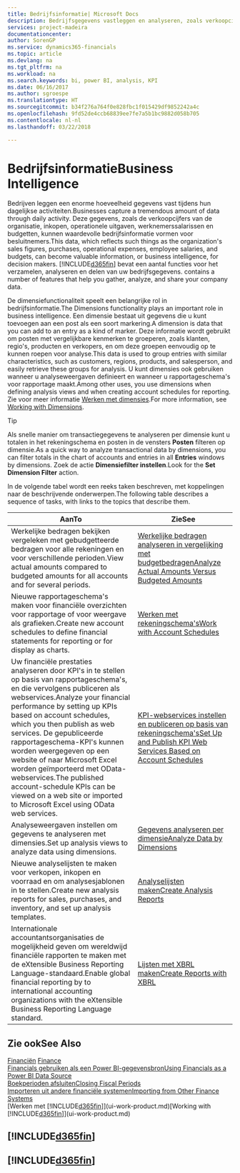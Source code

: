 ```yaml
---
title: Bedrijfsinformatie| Microsoft Docs
description: Bedrijfsgegevens vastleggen en analyseren, zoals verkoopcijfers, inkopen, operationele uitgaven, werknemerssalarissen en budgetten, die waardevolle informatie kunnen zijn voor bedrijfsinformatie of besluitvorming.
services: project-madeira
documentationcenter: 
author: SorenGP
ms.service: dynamics365-financials
ms.topic: article
ms.devlang: na
ms.tgt_pltfrm: na
ms.workload: na
ms.search.keywords: bi, power BI, analysis, KPI
ms.date: 06/16/2017
ms.author: sgroespe
ms.translationtype: HT
ms.sourcegitcommit: b34f276a764f0e828fbc1f015429df9852242a4c
ms.openlocfilehash: 9fd52de4ccb68839ee7fe7a5b1bc9882d058b705
ms.contentlocale: nl-nl
ms.lasthandoff: 03/22/2018

---
```

# <a name="business-intelligence"></a><span data-ttu-id="ff0e2-103">Bedrijfsinformatie</span><span class="sxs-lookup"><span data-stu-id="ff0e2-103">Business Intelligence</span></span>
<span data-ttu-id="ff0e2-104">Bedrijven leggen een enorme hoeveelheid gegevens vast tijdens hun dagelijkse activiteiten.</span><span class="sxs-lookup"><span data-stu-id="ff0e2-104">Businesses capture a tremendous amount of data through daily activity.</span></span> <span data-ttu-id="ff0e2-105">Deze gegevens, zoals de verkoopcijfers van de organisatie, inkopen, operationele uitgaven, werknemerssalarissen en budgetten, kunnen waardevolle bedrijfsinformatie vormen voor besluitnemers.</span><span class="sxs-lookup"><span data-stu-id="ff0e2-105">This data, which reflects such things as the organization's sales figures, purchases, operational expenses, employee salaries, and budgets, can become valuable information, or business intelligence, for decision makers.</span></span> [!INCLUDE[d365fin](includes/d365fin_md.md)]<span data-ttu-id="ff0e2-106"> bevat een aantal functies voor het verzamelen, analyseren en delen van uw bedrijfsgegevens.</span><span class="sxs-lookup"><span data-stu-id="ff0e2-106"> contains a number of features that help you gather, analyze, and share your company data.</span></span>

<span data-ttu-id="ff0e2-107">De dimensiefunctionaliteit speelt een belangrijke rol in bedrijfsinformatie.</span><span class="sxs-lookup"><span data-stu-id="ff0e2-107">The Dimensions functionality plays an important role in business intelligence.</span></span> <span data-ttu-id="ff0e2-108">Een dimensie bestaat uit gegevens die u kunt toevoegen aan een post als een soort markering.</span><span class="sxs-lookup"><span data-stu-id="ff0e2-108">A dimension is data that you can add to an entry as a kind of marker.</span></span> <span data-ttu-id="ff0e2-109">Deze informatie wordt gebruikt om posten met vergelijkbare kenmerken te groeperen, zoals klanten, regio's, producten en verkopers, en om deze groepen eenvoudig op te kunnen roepen voor analyse.</span><span class="sxs-lookup"><span data-stu-id="ff0e2-109">This data is used to group entries with similar characteristics, such as customers, regions, products, and salesperson, and easily retrieve these groups for analysis.</span></span> <span data-ttu-id="ff0e2-110">U kunt dimensies ook gebruiken wanneer u analyseweergaven definieert en wanneer u rapportageschema's voor rapportage maakt.</span><span class="sxs-lookup"><span data-stu-id="ff0e2-110">Among other uses, you use dimensions  when defining analysis views and when creating account schedules for reporting.</span></span> <span data-ttu-id="ff0e2-111">Zie voor meer informatie [Werken met dimensies](finance-dimensions.md).</span><span class="sxs-lookup"><span data-stu-id="ff0e2-111">For more information, see [Working with Dimensions](finance-dimensions.md).</span></span>

> [!TIP]
> <span data-ttu-id="ff0e2-112">Als snelle manier om transactiegegevens te analyseren per dimensie kunt u totalen in het rekeningschema en posten in de vensters **Posten** filteren op dimensie.</span><span class="sxs-lookup"><span data-stu-id="ff0e2-112">As a quick way to analyze transactional data by dimensions, you can filter totals in the chart of accounts and entries in all **Entries** windows by dimensions.</span></span> <span data-ttu-id="ff0e2-113">Zoek de actie **Dimensiefilter instellen**.</span><span class="sxs-lookup"><span data-stu-id="ff0e2-113">Look for the **Set Dimension Filter** action.</span></span>  

<span data-ttu-id="ff0e2-114">In de volgende tabel wordt een reeks taken beschreven, met koppelingen naar de beschrijvende onderwerpen.</span><span class="sxs-lookup"><span data-stu-id="ff0e2-114">The following table describes a sequence of tasks, with links to the topics that describe them.</span></span>  

| <span data-ttu-id="ff0e2-115">Aan</span><span class="sxs-lookup"><span data-stu-id="ff0e2-115">To</span></span> | <span data-ttu-id="ff0e2-116">Zie</span><span class="sxs-lookup"><span data-stu-id="ff0e2-116">See</span></span> |
| --- | --- |
|<span data-ttu-id="ff0e2-117">Werkelijke bedragen bekijken vergeleken met gebudgetteerde bedragen voor alle rekeningen en voor verschillende perioden.</span><span class="sxs-lookup"><span data-stu-id="ff0e2-117">View actual amounts compared to budgeted amounts for all accounts and for several periods.</span></span>|[<span data-ttu-id="ff0e2-118">Werkelijke bedragen analyseren in vergelijking met budgetbedragen</span><span class="sxs-lookup"><span data-stu-id="ff0e2-118">Analyze Actual Amounts Versus Budgeted Amounts</span></span>](bi-how-analyze-actual-versus-budget.md)|
|<span data-ttu-id="ff0e2-119">Nieuwe rapportageschema's maken voor financiële overzichten voor rapportage of voor weergave als grafieken.</span><span class="sxs-lookup"><span data-stu-id="ff0e2-119">Create new account schedules to define financial statements for reporting or for display as charts.</span></span>|[<span data-ttu-id="ff0e2-120">Werken met rekeningschema's</span><span class="sxs-lookup"><span data-stu-id="ff0e2-120">Work with Account Schedules</span></span>](bi-how-work-account-schedule.md)|
|<span data-ttu-id="ff0e2-121">Uw financiële prestaties analyseren door KPI's in te stellen op basis van rapportageschema's, en die vervolgens publiceren als webservices.</span><span class="sxs-lookup"><span data-stu-id="ff0e2-121">Analyze your financial performance by setting up KPIs based on account schedules, which you then publish as web services.</span></span> <span data-ttu-id="ff0e2-122">De gepubliceerde rapportageschema-KPI's kunnen worden weergegeven op een website of naar Microsoft Excel worden geïmporteerd met OData-webservices.</span><span class="sxs-lookup"><span data-stu-id="ff0e2-122">The published account-schedule KPIs can be viewed on a web site or imported to Microsoft Excel using OData web services.</span></span>|[<span data-ttu-id="ff0e2-123">KPI-webservices instellen en publiceren op basis van rekeningschema's</span><span class="sxs-lookup"><span data-stu-id="ff0e2-123">Set Up and Publish KPI Web Services Based on Account Schedules</span></span>](bi-how-to-set-up-and-publish-kpi-web-services-based-on-account-schedules.md)|
|<span data-ttu-id="ff0e2-124">Analyseweergaven instellen om gegevens te analyseren met dimensies.</span><span class="sxs-lookup"><span data-stu-id="ff0e2-124">Set up analysis views to analyze data using dimensions.</span></span>|[<span data-ttu-id="ff0e2-125">Gegevens analyseren per dimensie</span><span class="sxs-lookup"><span data-stu-id="ff0e2-125">Analyze Data by Dimensions</span></span>](bi-how-analyze-data-dimension.md)|
|<span data-ttu-id="ff0e2-126">Nieuwe analyselijsten te maken voor verkopen, inkopen en voorraad en om analysesjablonen in te stellen.</span><span class="sxs-lookup"><span data-stu-id="ff0e2-126">Create new analysis reports for sales, purchases, and inventory, and set up analysis templates.</span></span>|[<span data-ttu-id="ff0e2-127">Analyselijsten maken</span><span class="sxs-lookup"><span data-stu-id="ff0e2-127">Create Analysis Reports</span></span>](bi-how-create-analysis-views-reports.md)|
|<span data-ttu-id="ff0e2-128">Internationale accountantsorganisaties de mogelijkheid geven om wereldwijd financiële rapporten te maken met de eXtensible Business Reporting Language-standaard.</span><span class="sxs-lookup"><span data-stu-id="ff0e2-128">Enable global financial reporting by to international accounting organizations with the eXtensible Business Reporting Language standard.</span></span>|[<span data-ttu-id="ff0e2-129">Lijsten met XBRL maken</span><span class="sxs-lookup"><span data-stu-id="ff0e2-129">Create Reports with XBRL</span></span>](bi-create-reports-with-xbrl.md)|

## <a name="see-also"></a><span data-ttu-id="ff0e2-130">Zie ook</span><span class="sxs-lookup"><span data-stu-id="ff0e2-130">See Also</span></span>
<span data-ttu-id="ff0e2-131">[Financiën](finance.md)  </span><span class="sxs-lookup"><span data-stu-id="ff0e2-131">[Finance](finance.md)  </span></span>  
[<span data-ttu-id="ff0e2-132">Financials gebruiken als een Power BI-gegevensbron</span><span class="sxs-lookup"><span data-stu-id="ff0e2-132">Using Financials as a Power BI Data Source</span></span>](across-how-use-financials-data-source-powerbi.md)  
[<span data-ttu-id="ff0e2-133">Boekperioden afsluiten</span><span class="sxs-lookup"><span data-stu-id="ff0e2-133">Closing Fiscal Periods</span></span>](year-close-years-periods.md)  
[<span data-ttu-id="ff0e2-134">Importeren uit andere financiële systemen</span><span class="sxs-lookup"><span data-stu-id="ff0e2-134">Importing from Other Finance Systems</span></span>](upload-data.md)  
<span data-ttu-id="ff0e2-135">[Werken met [!INCLUDE[d365fin](includes/d365fin_md.md)]](ui-work-product.md)</span><span class="sxs-lookup"><span data-stu-id="ff0e2-135">[Working with [!INCLUDE[d365fin](includes/d365fin_md.md)]](ui-work-product.md)</span></span>

## [!INCLUDE[d365fin](includes/free_trial_md.md)]  
## [!INCLUDE[d365fin](includes/training_link_md.md)]

